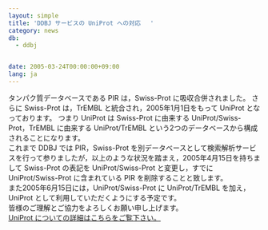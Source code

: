 ```yaml
---
layout: simple
title: 'DDBJ サービスの UniProt への対応 　'
category: news
db:
  - ddbj


date: 2005-03-24T00:00:00+09:00
lang: ja
---
```


タンパク質データベースである PIR は，Swiss-Prot に吸収合併されました。 さらに Swiss-Prot は，TrEMBL と統合され，2005年1月1日をもって UniProt となっております。 つまり UniProt は Swiss-Prot に由来する UniProt/Swiss-Prot，TrEMBL に由来する UniProt/TrEMBL という2つのデータベースから構成されることになります。<br>これまで DDBJ では PIR，Swiss-Prot を別データベースとして検索解析サービスを行って参りましたが，以上のような状況を踏まえ，2005年4月15日を持ちまして Swiss-Prot の表記を UniProt/Swiss-Prot と変更し，すでに UniProt/Swiss-Prot に含まれている PIR を削除することと致します。<br>また2005年6月15日には，UniProt/Swiss-Prot に UniProt/TrEMBL を加え，UniProt として利用していただくようにする予定です。<br>皆様のご理解とご協力をよろしくお願い申し上げます。<br><a href="http://www.uniprot.org/">UniProt についての詳細はこちらをご覧下さい。</a>
